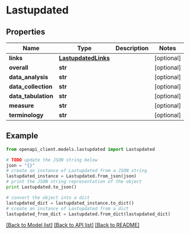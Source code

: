 # Lastupdated


## Properties
Name | Type | Description | Notes
------------ | ------------- | ------------- | -------------
**links** | [**LastupdatedLinks**](LastupdatedLinks.md) |  | [optional] 
**overall** | **str** |  | [optional] 
**data_analysis** | **str** |  | [optional] 
**data_collection** | **str** |  | [optional] 
**data_tabulation** | **str** |  | [optional] 
**measure** | **str** |  | [optional] 
**terminology** | **str** |  | [optional] 

## Example

```python
from openapi_client.models.lastupdated import Lastupdated

# TODO update the JSON string below
json = "{}"
# create an instance of Lastupdated from a JSON string
lastupdated_instance = Lastupdated.from_json(json)
# print the JSON string representation of the object
print Lastupdated.to_json()

# convert the object into a dict
lastupdated_dict = lastupdated_instance.to_dict()
# create an instance of Lastupdated from a dict
lastupdated_from_dict = Lastupdated.from_dict(lastupdated_dict)
```
[[Back to Model list]](../README.md#documentation-for-models) [[Back to API list]](../README.md#documentation-for-api-endpoints) [[Back to README]](../README.md)


